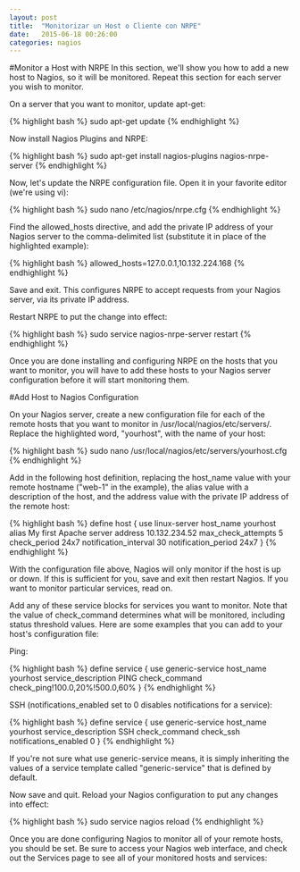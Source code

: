 ```yaml
---
layout: post
title:  "Monitorizar un Host o Cliente con NRPE"
date:   2015-06-18 00:26:00
categories: nagios
---
```


#Monitor a Host with NRPE
In this section, we'll show you how to add a new host to Nagios, so it will be monitored. Repeat this section for each server you wish to monitor.

On a server that you want to monitor, update apt-get:

{% highlight bash %}
sudo apt-get update
{% endhighlight %}

Now install Nagios Plugins and NRPE:

{% highlight bash %}
sudo apt-get install nagios-plugins nagios-nrpe-server
{% endhighlight %}

Now, let's update the NRPE configuration file. Open it in your favorite editor (we're using vi):

{% highlight bash %}
sudo nano /etc/nagios/nrpe.cfg
{% endhighlight %}

Find the allowed_hosts directive, and add the private IP address of your Nagios server to the comma-delimited list (substitute it in place of the highlighted example):

{% highlight bash %}
allowed_hosts=127.0.0.1,10.132.224.168
{% endhighlight %}

Save and exit. This configures NRPE to accept requests from your Nagios server, via its private IP address.

Restart NRPE to put the change into effect:

{% highlight bash %}
sudo service nagios-nrpe-server restart
{% endhighlight %}

Once you are done installing and configuring NRPE on the hosts that you want to monitor, you will have to add these hosts to your Nagios server configuration before it will start monitoring them.

#Add Host to Nagios Configuration

On your Nagios server, create a new configuration file for each of the remote hosts that you want to monitor in /usr/local/nagios/etc/servers/. Replace the highlighted word, "yourhost", with the name of your host:

{% highlight bash %}
sudo nano /usr/local/nagios/etc/servers/yourhost.cfg
{% endhighlight %}

Add in the following host definition, replacing the host_name value with your remote hostname ("web-1" in the example), the alias value with a description of the host, and the address value with the private IP address of the remote host:

{% highlight bash %}
define host {
        use                             linux-server
        host_name                       yourhost
        alias                           My first Apache server
        address                         10.132.234.52
        max_check_attempts              5
        check_period                    24x7
        notification_interval           30
        notification_period             24x7
}
{% endhighlight %}

With the configuration file above, Nagios will only monitor if the host is up or down. If this is sufficient for you, save and exit then restart Nagios. If you want to monitor particular services, read on.

Add any of these service blocks for services you want to monitor. Note that the value of check_command determines what will be monitored, including status threshold values. Here are some examples that you can add to your host's configuration file:

Ping:

{% highlight bash %}
define service {
        use                             generic-service
        host_name                       yourhost
        service_description             PING
        check_command                   check_ping!100.0,20%!500.0,60%
}
{% endhighlight %}

SSH (notifications_enabled set to 0 disables notifications for a service):

{% highlight bash %}
define service {
        use                             generic-service
        host_name                       yourhost
        service_description             SSH
        check_command                   check_ssh
        notifications_enabled           0
}
{% endhighlight %}

If you're not sure what use generic-service means, it is simply inheriting the values of a service template called "generic-service" that is defined by default.

Now save and quit. Reload your Nagios configuration to put any changes into effect:

{% highlight bash %}
sudo service nagios reload
{% endhighlight %}

Once you are done configuring Nagios to monitor all of your remote hosts, you should be set. Be sure to access your Nagios web interface, and check out the Services page to see all of your monitored hosts and services: